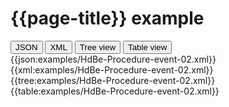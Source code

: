# {{page-title}} example

<div>
  <div class="tab">
     <button class="tablinks active" onclick="openTab(event, 'JSON')">JSON</button>
     <button class="tablinks" onclick="openTab(event, 'XML')">XML</button>
     <button class="tablinks" onclick="openTab(event, 'Tree view')">Tree view</button>
     <button class="tablinks" onclick="openTab(event, 'Table view')">Table view</button>   
  </div>

  <div id="JSON" class="tabcontent" style="display:block">
      {{json:examples/HdBe-Procedure-event-02.xml}}
  </div>
  <div id="XML" class="tabcontent">
      {{xml:examples/HdBe-Procedure-event-02.xml}}
  </div>
  <div id="Tree view" class="tabcontent">
      {{tree:examples/HdBe-Procedure-event-02.xml}}
  </div>
  <div id="Table view" class="tabcontent">
      {{table:examples/HdBe-Procedure-event-02.xml}}
  </div>

</div>